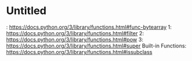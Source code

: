 # Untitled

: https://docs.python.org/3/library/functions.html#func-bytearray
1: https://docs.python.org/3/library/functions.html#filter
2: https://docs.python.org/3/library/functions.html#pow
3: https://docs.python.org/3/library/functions.html#super
Built-in Functions: https://docs.python.org/3/library/functions.html#issubclass
